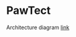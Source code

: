 # PawTect

Architecture diagram [link](https://app.eraser.io/workspace/yimdCckMSiD3VD4GwHUF?origin=share)
